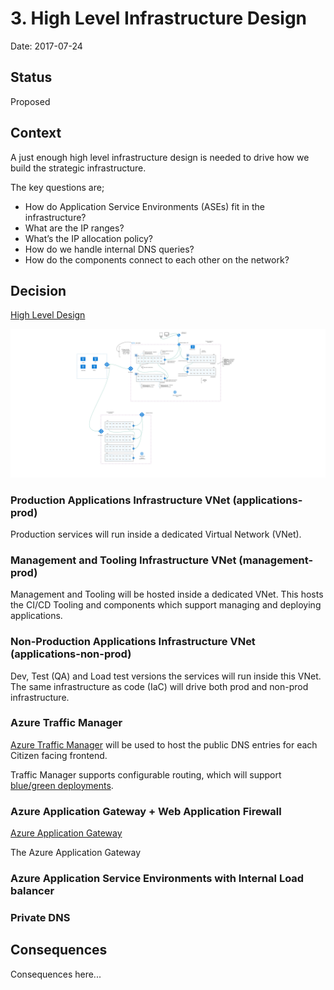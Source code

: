 # 3. High Level Infrastructure Design

Date: 2017-07-24

## Status

Proposed

## Context

A just enough high level infrastructure design is needed to drive how we build the strategic infrastructure.

The key questions are;
- How do Application Service Environments (ASEs) fit in the infrastructure?
- What are the IP ranges?
-  What’s the IP allocation policy?
-  How do we handle internal DNS queries?
-  How do the components connect to each other on the network?


## Decision

[High Level Design](https://www.lucidchart.com/documents/edit/69b50fa0-77e7-43b5-92ed-1933abb10a80)

![](high-level-infra-design.png)

### Production Applications Infrastructure VNet (applications-prod)
Production services will run inside a dedicated Virtual Network (VNet). 

### Management and Tooling Infrastructure VNet (management-prod)
Management and Tooling will be hosted inside a dedicated VNet. This hosts the CI/CD Tooling and components which support  managing and deploying applications. 
 
### Non-Production Applications Infrastructure VNet (applications-non-prod)
Dev, Test (QA) and Load test versions the services will run inside this VNet. The same infrastructure as code (IaC) will drive both prod and non-prod infrastructure.

### Azure Traffic Manager 
[Azure Traffic Manager](https://azure.microsoft.com/en-gb/services/traffic-manager/) will be used to host the public DNS entries for each Citizen facing frontend. 

Traffic Manager supports configurable routing, which will support [blue/green deployments](https://martinfowler.com/bliki/BlueGreenDeployment.html).

### Azure Application Gateway + Web Application Firewall
[Azure Application Gateway](https://docs.microsoft.com/en-us/azure/application-gateway/application-gateway-introduction)

The Azure Application Gateway 

### Azure Application Service Environments with Internal Load balancer
### Private DNS 
## Consequences

Consequences here...
